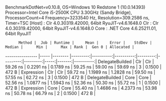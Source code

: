 
BenchmarkDotNet=v0.10.8, OS=Windows 10 Redstone 1 (10.0.14393)
Processor=Intel Core i5-2500K CPU 3.30GHz (Sandy Bridge), ProcessorCount=4
Frequency=3233540 Hz, Resolution=309.2586 ns, Timer=TSC
  [Host] : Clr 4.0.30319.42000, 64bit RyuJIT-v4.6.1648.0
  Clr    : Clr 4.0.30319.42000, 64bit RyuJIT-v4.6.1648.0
  Core   : .NET Core 4.6.25211.01, 64bit RyuJIT


          Method |  Job | Runtime |     Mean |     Error |    StdDev |   Median |      Min |      Max | Rank |  Gen 0 | Allocated |
---------------- |----- |-------- |---------:|----------:|----------:|---------:|---------:|---------:|-----:|-------:|----------:|
 DelegateBuilded |  Clr |     Clr | 59.26 ns | 0.2291 ns | 0.1789 ns | 59.25 ns | 59.00 ns | 59.69 ns |    3 | 0.1500 |     472 B |
      Expression |  Clr |     Clr | 59.72 ns | 1.1989 ns | 1.2828 ns | 59.50 ns | 57.55 ns | 62.72 ns |    3 | 0.1500 |     472 B |
 DelegateBuilded | Core |    Core | 52.56 ns | 1.0877 ns | 1.5943 ns | 52.36 ns | 50.30 ns | 55.72 ns |    1 | 0.1500 |     472 B |
      Expression | Core |    Core | 55.40 ns | 1.4686 ns | 4.2373 ns | 53.98 ns | 50.78 ns | 66.79 ns |    2 | 0.1500 |     472 B |
